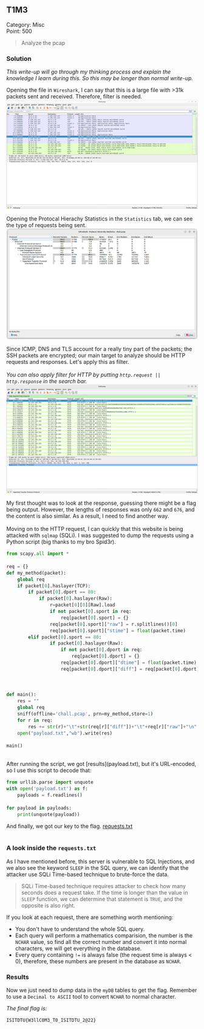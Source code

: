 ## T1M3

Category: Misc <br>
Point: 500 <br>

> Analyze the pcap

### Solution

_This write-up will go through my thinking process and explain the knowledge I learn during this. So this may be longer than normal write-up._

Opening the file in `Wireshark`, I can say that this is a large file with >31k packets sent and received. Therefore, filter is needed. <br>
![wireshark-overview](ws.png)

Opening the Protocal Hierachy Statistics in the `Statistics` tab, we can see the type of requests being sent.
![wireshark-stats](ws_stat.png)

Since ICMP, DNS and TLS account for a really tiny part of the packets; the SSH packets are encrypted; our main target to analyze should be HTTP requests and responses. Let's apply this as filter. <br>
<br>
_You can also apply filter for HTTP by putting `http.request || http.response` in the search bar._
![filtered](ws_filtered.png)

My first thought was to look at the response, guessing there might be a flag being output. However, the lengths of responses was only `662` and `676`, and the content is also similar. As a result, I need to find another way.
<br>
<br>
Moving on to the HTTP request, I can quickly that this website is being attacked with `sqlmap` (SQLi). I was suggested to dump the requests using a Python script (big thanks to my bro Spid3r).

```python
from scapy.all import *

req = {}
def my_method(packet):
    global req
    if packet[0].haslayer(TCP):
        if packet[0].dport == 80:
            if packet[0].haslayer(Raw):
                r=packet[0][0][Raw].load
                if not packet[0].sport in req:
                    req[packet[0].sport] = {}
                req[packet[0].sport]["raw"] = r.splitlines()[0]
                req[packet[0].sport]["stime"] = float(packet.time)
        elif packet[0].sport == 80:
                if packet[0].haslayer(Raw):
                    if not packet[0].dport in req:
                        req[packet[0].dport] = {}
                    req[packet[0].dport]["dtime"] = float(packet.time)
                    req[packet[0].dport]["diff"] = req[packet[0].dport]["dtime"] - req[packet[0].dport]["stime"]



def main():
    res = ""
    global req
    sniff(offline='chall.pcap', prn=my_method,store=1)
    for r in req:
        res += str(r)+"\t"+str(req[r]["diff"])+"\t"+req[r]["raw"]+"\n"
    open("payload.txt","wb").write(res)

main()
```
<br>
After running the script, we got [results](payload.txt), but it's URL-encoded, so I use this script to decode that:

```python
from urllib.parse import unquote
with open('payload.txt') as f:
    payloads = f.readlines()

for payload in payloads:
    print(unquote(payload))
```
And finally, we got our key to the flag. [requests.txt](requests.txt)
<br>
<br>
### A look inside the `requests.txt`
As I have mentioned before, this server is vulnerable to SQL Injections, and we also see the keyword `SLEEP` in the SQL query, we can identify that the attacker use SQLi Time-based technique to brute-force the data.

> SQLi Time-based technique requires attacker to check how many seconds does a request take. If the time is longer than the value in `SLEEP` function, we can determine that statement is `TRUE`, and the opposite is also right.

If you look at each request, there are something worth mentioning:
- You don't have to understand the whole SQL query.
- Each query will perform a mathematics comparision, the number is the `NCHAR` value, so find all the correct number and convert it into normal characters, we will get everything in the database.
- Every query containing `!=` is always false (the request time is always < 0), therefore, these numbers are present in the database as `NCHAR`.

### Results
Now we just need to dump data in the `myDB` tables to get the flag. Remember to use a `Decimal to ASCII` tool to convert `NCHAR` to normal character.

*The final flag is:*
```
ISITDTU{W3llC0M3_T0_ISITDTU_2@22}
```
